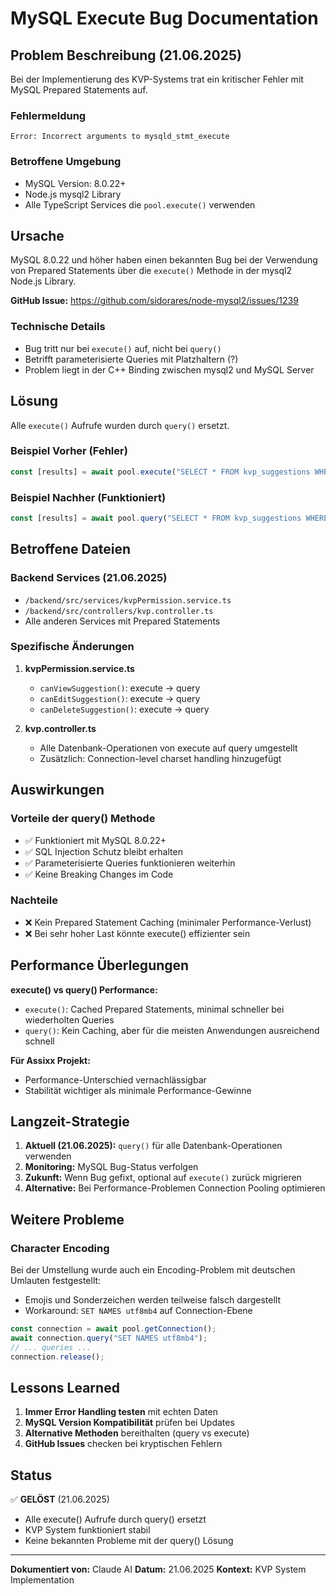 # MySQL Execute Bug Documentation

## Problem Beschreibung (21.06.2025)

Bei der Implementierung des KVP-Systems trat ein kritischer Fehler mit MySQL Prepared Statements auf.

### Fehlermeldung

```
Error: Incorrect arguments to mysqld_stmt_execute
```

### Betroffene Umgebung

- MySQL Version: 8.0.22+
- Node.js mysql2 Library
- Alle TypeScript Services die `pool.execute()` verwenden

## Ursache

MySQL 8.0.22 und höher haben einen bekannten Bug bei der Verwendung von Prepared Statements über die `execute()` Methode in der mysql2 Node.js Library.

**GitHub Issue:** https://github.com/sidorares/node-mysql2/issues/1239

### Technische Details

- Bug tritt nur bei `execute()` auf, nicht bei `query()`
- Betrifft parameterisierte Queries mit Platzhaltern (?)
- Problem liegt in der C++ Binding zwischen mysql2 und MySQL Server

## Lösung

Alle `execute()` Aufrufe wurden durch `query()` ersetzt.

### Beispiel Vorher (Fehler)

```typescript
const [results] = await pool.execute("SELECT * FROM kvp_suggestions WHERE tenant_id = ? AND id = ?", [tenantId, id]);
```

### Beispiel Nachher (Funktioniert)

```typescript
const [results] = await pool.query("SELECT * FROM kvp_suggestions WHERE tenant_id = ? AND id = ?", [tenantId, id]);
```

## Betroffene Dateien

### Backend Services (21.06.2025)

- `/backend/src/services/kvpPermission.service.ts`
- `/backend/src/controllers/kvp.controller.ts`
- Alle anderen Services mit Prepared Statements

### Spezifische Änderungen

1. **kvpPermission.service.ts**
   - `canViewSuggestion()`: execute → query
   - `canEditSuggestion()`: execute → query
   - `canDeleteSuggestion()`: execute → query

2. **kvp.controller.ts**
   - Alle Datenbank-Operationen von execute auf query umgestellt
   - Zusätzlich: Connection-level charset handling hinzugefügt

## Auswirkungen

### Vorteile der query() Methode

- ✅ Funktioniert mit MySQL 8.0.22+
- ✅ SQL Injection Schutz bleibt erhalten
- ✅ Parameterisierte Queries funktionieren weiterhin
- ✅ Keine Breaking Changes im Code

### Nachteile

- ❌ Kein Prepared Statement Caching (minimaler Performance-Verlust)
- ❌ Bei sehr hoher Last könnte execute() effizienter sein

## Performance Überlegungen

**execute() vs query() Performance:**

- `execute()`: Cached Prepared Statements, minimal schneller bei wiederholten Queries
- `query()`: Kein Caching, aber für die meisten Anwendungen ausreichend schnell

**Für Assixx Projekt:**

- Performance-Unterschied vernachlässigbar
- Stabilität wichtiger als minimale Performance-Gewinne

## Langzeit-Strategie

1. **Aktuell (21.06.2025):** `query()` für alle Datenbank-Operationen verwenden
2. **Monitoring:** MySQL Bug-Status verfolgen
3. **Zukunft:** Wenn Bug gefixt, optional auf `execute()` zurück migrieren
4. **Alternative:** Bei Performance-Problemen Connection Pooling optimieren

## Weitere Probleme

### Character Encoding

Bei der Umstellung wurde auch ein Encoding-Problem mit deutschen Umlauten festgestellt:

- Emojis und Sonderzeichen werden teilweise falsch dargestellt
- Workaround: `SET NAMES utf8mb4` auf Connection-Ebene

```typescript
const connection = await pool.getConnection();
await connection.query("SET NAMES utf8mb4");
// ... queries ...
connection.release();
```

## Lessons Learned

1. **Immer Error Handling testen** mit echten Daten
2. **MySQL Version Kompatibilität** prüfen bei Updates
3. **Alternative Methoden** bereithalten (query vs execute)
4. **GitHub Issues** checken bei kryptischen Fehlern

## Status

✅ **GELÖST** (21.06.2025)

- Alle execute() Aufrufe durch query() ersetzt
- KVP System funktioniert stabil
- Keine bekannten Probleme mit der query() Lösung

---

**Dokumentiert von:** Claude AI
**Datum:** 21.06.2025
**Kontext:** KVP System Implementation
